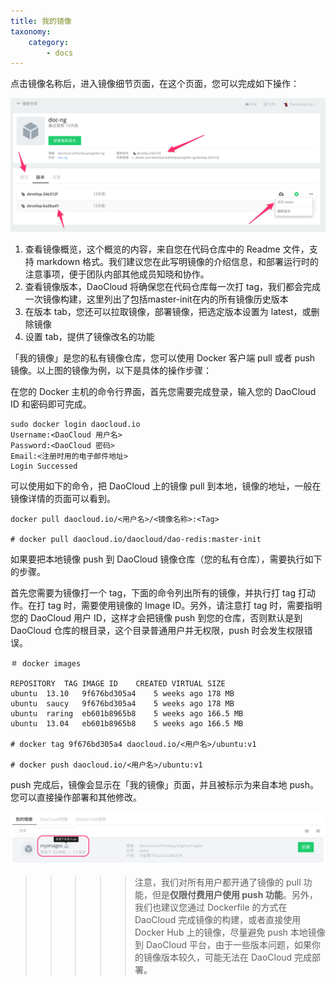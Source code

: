 ```yaml
---
title: 我的镜像
taxonomy:
    category:
        - docs
---
```


点击镜像名称后，进入镜像细节页面，在这个页面，您可以完成如下操作：

![](DashboardDaoCloud1.png)

1. 查看镜像概览，这个概览的内容，来自您在代码仓库中的 Readme 文件，支持 markdown 格式。我们建议您在此写明镜像的介绍信息，和部署运行时的注意事项，便于团队内部其他成员知晓和协作。
2. 查看镜像版本，DaoCloud 将确保您在代码仓库每一次打 tag，我们都会完成一次镜像构建，这里列出了包括master-init在内的所有镜像历史版本
3. 在版本 tab，您还可以拉取镜像，部署镜像，把选定版本设置为 latest，或删除镜像
4. 设置 tab，提供了镜像改名的功能

「我的镜像」是您的私有镜像仓库，您可以使用 Docker 客户端 pull 或者 push 镜像。以上图的镜像为例，以下是具体的操作步骤：

在您的 Docker 主机的命令行界面，首先您需要完成登录，输入您的 DaoCloud ID 和密码即可完成。

```
sudo docker login daocloud.io
Username:<DaoCloud 用户名>
Password:<DaoCloud 密码>
Email:<注册时用的电子邮件地址>
Login Successed

```

可以使用如下的命令，把 DaoCloud 上的镜像 pull 到本地，镜像的地址，一般在镜像详情的页面可以看到。

```
docker pull daocloud.io/<用户名>/<镜像名称>:<Tag>

# docker pull daocloud.io/daocloud/dao-redis:master-init
```

如果要把本地镜像 push 到 DaoCloud 镜像仓库（您的私有仓库），需要执行如下的步骤。

首先您需要为镜像打一个 tag，下面的命令列出所有的镜像，并执行打 tag 打动作。在打 tag 时，需要使用镜像的 Image ID。另外，请注意打 tag 时，需要指明您的 DaoCloud 用户 ID，这样才会把镜像 push 到您的仓库，否则默认是到 DaoCloud 仓库的根目录，这个目录普通用户并无权限，push 时会发生权限错误。

```shell
＃ docker images

REPOSITORY	TAG	IMAGE ID	CREATED	VIRTUAL SIZE
ubuntu	13.10	9f676bd305a4	5 weeks ago	178 MB
ubuntu	saucy	9f676bd305a4	5 weeks ago	178 MB
ubuntu	raring	eb601b8965b8	5 weeks ago	166.5 MB
ubuntu	13.04	eb601b8965b8	5 weeks ago	166.5 MB

# docker tag 9f676bd305a4 daocloud.io/<用户名>/ubuntu:v1

# docker push daocloud.io/<用户名>/ubuntu:v1
```

push 完成后，镜像会显示在「我的镜像」页面，并且被标示为来自本地 push。您可以直接操作部署和其他修改。

![](push.png)

>>>>> 注意，我们对所有用户都开通了镜像的 pull 功能，但是**仅限付费用户使用 push 功能**。另外，我们也建议您通过 Dockerfile 的方式在 DaoCloud 完成镜像的构建，或者直接使用 Docker Hub 上的镜像，尽量避免 push 本地镜像到 DaoCloud 平台，由于一些版本问题，如果你的镜像版本较久，可能无法在 DaoCloud 完成部署。